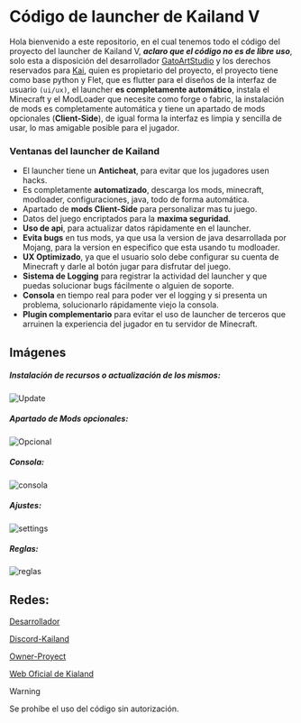 # Código de launcher de Kailand V

Hola bienvenido a este repositorio, en el cual tenemos todo el código del proyecto del launcher de Kailand V, ***aclaro que el código no es de libre uso***, solo esta a disposición del desarrollador [GatoArtStudio](https://linktr.ee/gatoartstudio) y los derechos reservados para [Kai](https://www.instagram.com/soyellioth/), quien es propietario del proyecto, el proyecto tiene como base python y Flet, que es flutter para el diseños de la interfaz de usuario `(ui/ux)`, el launcher **es completamente automático**, instala el Minecraft y el ModLoader que necesite como forge o fabric, la instalación de mods es completamente automática y tiene un apartado de mods opcionales (**Client-Side**), de igual forma la interfaz es limpia y sencilla de usar, lo mas amigable posible para el jugador.

### Ventanas del launcher de Kailand

- El launcher tiene un **Anticheat**, para evitar que los jugadores usen hacks.
- Es completamente **automatizado**, descarga los mods, minecraft, modloader, configuraciones, java, todo de forma automática.
- Apartado de **mods Client-Side** para personalizar mas tu juego.
- Datos del juego encriptados para la **maxima seguridad**.
- **Uso de api**, para actualizar datos rápidamente en el launcher.
- **Evita bugs** en tus mods, ya que usa la version de java desarrollada por Mojang, para la version en especifico que esta usando tu modloader.
- **UX Optimizado**, ya que el usuario solo debe configurar su cuenta de Minecraft y darle al botón jugar para disfrutar del juego.
- **Sistema de Logging** para registrar la actividad del launcher y que puedas solucionar bugs fácilmente o alguien de soporte.
- **Consola** en tiempo real para poder ver el logging y si presenta un problema, solucionarlo rápidamente viejo la consola.
- **Plugin complementario** para evitar el uso de launcher de terceros que arruinen la experiencia del jugador en tu servidor de Minecraft.

## Imágenes

##### Instalación de recursos o actualización de los mismos:
![Update](https://raw.githubusercontent.com/GatoArtStudios/kailand/main/previews/update.png)

##### Apartado de Mods opcionales:
![Opcional](https://raw.githubusercontent.com/GatoArtStudios/kailand/main/previews/opcional.png)

##### Consola:
![consola](https://raw.githubusercontent.com/GatoArtStudios/kailand/main/previews/console.png)

##### Ajustes:
![settings](https://raw.githubusercontent.com/GatoArtStudios/kailand/main/previews/settings.png)

##### Reglas:
![reglas](https://raw.githubusercontent.com/GatoArtStudios/kailand/main/previews/reglas.png)

## Redes:

[Desarrollador](https://linktr.ee/gatoartstudio)
</br>

[Discord-Kailand](https://discord.gg/chwAE86T6W)
</br>

[Owner-Proyect](https://www.instagram.com/soyellioth/)
</br>

[Web Oficial de Kialand](https://gatoartstudios.github.io/kailand/)


> [!WARNING]
> Se prohíbe el uso del código sin autorización.